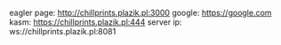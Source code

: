 eagler page: http://chillprints.plazik.pl:3000
google: https://google.com
kasm: https://chillprints.plazik.pl:444
server ip: ws://chillprints.plazik.pl:8081
